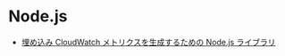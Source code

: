 # Node.js

- [埋め込み CloudWatch メトリクスを生成するための Node.js ライブラリ][node-cw]

[node-cw]: https://catalog.workshops.aws/observability/en-US/aws-native/metrics/emf/clientlibrary
